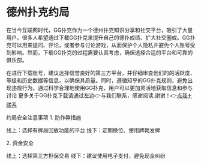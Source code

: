 # 德州扑克约局
在当今互联网时代，GG扑克作为一个德州扑克知识分享和社交平台，吸引了大量用户。很多人希望通过下载GG扑克来提升自己的德扑成绩、扩大社交圈或。GG扑克可以用来提问、评论，或者参与讨论游戏，从而保护个人隐私并避免个人账号受到影响。然而，下载GG扑克的过程需要认真考虑，确保选择合适的平台和可靠的俱乐部。

在进行下载账号，建议选择信誉良好的第三方平台，并仔细审查他们的的活跃度、等级和历史数据等信息，以确保其质量。同时，遵循知乎的GG扑克规则，避免出现违规行为。通过科学合理地使用GG扑克，用户可以更加灵活地获取信息和参与讨论
更多关于GG扑克下载请通过左边👉与我们联系，感谢阅读,谢谢！👉<a href="http://ggpk100.com" rel="nofollow">点我✈联系</a></p>
约局安全注意事项​
​1. 防作弊措施​

线上：选择有牌局回放功能的平台
线下：定期换位、使用牌靴发牌

​2. 资金安全​

线上：选择第三方担保交易
线下：建议使用电子支付，避免现金纠纷
